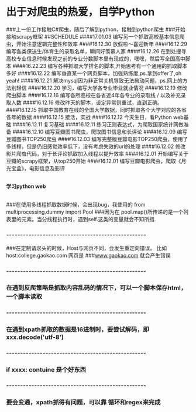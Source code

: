 **出于对爬虫的热爱，自学Python**
==========
###上一份工作接触C#爬虫，随后了解到python，接触到python爬虫 
###开始接触scrapy框架
##SCHEDULE
####17.01.03 编写另一个抓取高校基本信息爬虫，开始注意逻辑完整性和效率
####16.12.30 放假啦～喜迎新年
####16.12.29 编写各类保送生/体育生的录取名单，瞬间好羡慕人家
####16.12.26 在到处搜寻高校专业信息时候发现之前的专业分数脚本里有现成的，嘿嘿，然后写全国高中脚本
####16.22.23 编写各种抓取大学排名的脚本,开始思考有一个通用的抓取脚本多好
####16.12.22 编写垂直某一个网页脚本，加强熟练度,ps.拿到offer了,oh yeah!
####16.12.21 解决mysql因为非正常关机导致无法启动问题，ps.网上的方法别轻信
####16.12.20 学习，编写大学各专业毕业就业情况
####16.12.19 修改爬虫脚本
####16.12.16 编写各所高校在各省近4年各专业的录取线 / 以及补充录取人数
####16.12.16 修改昨天的脚本，设定异常则重试，直到正确。
####16.12.15 抓取中国教育在线的全国大学数据，同时抓取各个大学对应的各省各年的数据
####16.12.15 接活，实战
####16.12.12 今天生日，看Python web基础
####16.12.11 复习基础
####16.12.11 练习正则表达式，为爬取国家统计网做准备
####16.12.10 编写豆瓣图书爬虫，爬取图书信息和长评论
####16.12.09 编写豆瓣图书TOP250爬虫
####16.12.03 编写完整版豆瓣电影TOP250爬虫，使用了多线程，但是仍旧感觉效率低下，没有考虑失效的url的处理
####16.12.02 修改影片爬虫代码，对于长评论抓取加入线程以提升效率
####16.12.01 开始编写关于豆瓣的scrapy框架，从top250开始
####16.12.01 编写豆瓣电影爬虫，爬取《月光宝盒》，电影信息及影评

##
**学习python web**
## 

##
###在使用多线程抓取数据时候，会出现bug，我使用的 from multiprocessing.dummy import Pool
###因为在 pool.map()所传递的是一个列表里的元素。当分线程执行时，遇到self.这类的变量就会不知所措.
### --------------------------------------------------
###在定制请求头的时候，Host与网页不同，会发生重定向错误。 比如 host:college.gaokao.com 网页是
###www.gaokao.com 就会产生错误
### --------------------------------------------------
### 在遇到反爬策略是抓取内容乱码的情况下，可以一个脚本保存html，一个脚本读取
### --------------------------------------------------
### 在遇到xpath抓取的数据是16进制时，要尝试解码，即 xxx.decode('utf-8')
### --------------------------------------------------
### if xxxx: contuine 是个好东西
### --------------------------------------------------
### 要会变通，xpath抓得有问题，可以靠 循环和regex来完成
##
